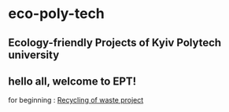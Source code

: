 # eco-poly-tech #
## Ecology-friendly Projects of Kyiv Polytech university ##
hello all, welcome to EPT! 
---
for beginning : [Recycling of waste project](https://www.inside-out.pro/sistema-zboru-vtorinnoi-sirovini-na-t/) 
